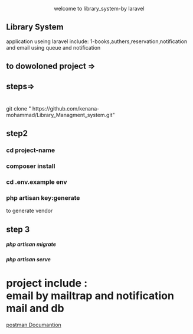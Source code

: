 <p align="center"><a  target="_blank"> welcome to library_system-by laravel</a></p>



## Library System

  application useing laravel include:
  1-books,authers,reservation,notification and email using queue and notification 
## to dowoloned project => 
## steps=>
#
<p> git clone " https://github.com/kenana-mohammad/Library_Managment_system.git"
 </p>

## step2
<h3>
    cd project-name
</h3>
<h3>
composer install</h3>
<h3>
    cd .env.example env</h3>
    
   <h3>  php artisan key:generate </h3>
    to generate vendor

## step 3
 <h5> php artisan migrate <h5>
<h5> php artisan serve <h5>
<h1>
    project include :<br> email by mailtrap 
    and notification mail and db 
</h1>


<a href="https://documenter.getpostman.com/view/30469576/2sA3JNa15x"> postman Documantion</a>


